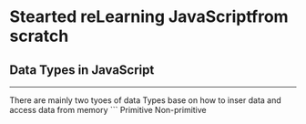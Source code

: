 # Stearted reLearning JavaScriptfrom scratch #

## Data Types in JavaScript
<hr />
There are mainly two tyoes of data Types base on how to inser data and access data from memory
```
Primitive
Non-primitive

```